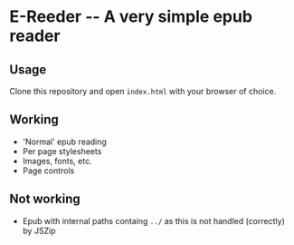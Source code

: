 # E-Reeder -- A very simple epub reader

## Usage
Clone this repository and open `index.html` with your browser of choice.

## Working
* 'Normal' epub reading
* Per page stylesheets
* Images, fonts, etc.
* Page controls

## Not working
* Epub with internal paths containg `../` as this is not handled (correctly) by JSZip
